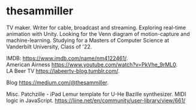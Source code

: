 # thesammiller

TV maker. Writer for cable, broadcast and streaming. Exploring real-time animation with Unity. 
Looking for the Venn diagram of motion-capture and machine-learning.
Studying for a Masters of Computer Science at Vanderbilt University, Class of '22.

IMDB: https://www.imdb.com/name/nm4122461/.  
American Airness https://www.youtube.com/watch?v=PkVhe_9rML0.  
LA Beer TV  https://labeertv-blog.tumblr.com/.  

   

Blog https://medium.com/@thesammiller.  
   
Misc.
Patchzille - iPad Lemur template for U-He Bazille synthesizer. MIDI logic in JavaScript. 
https://liine.net/en/community/user-library/view/661/
